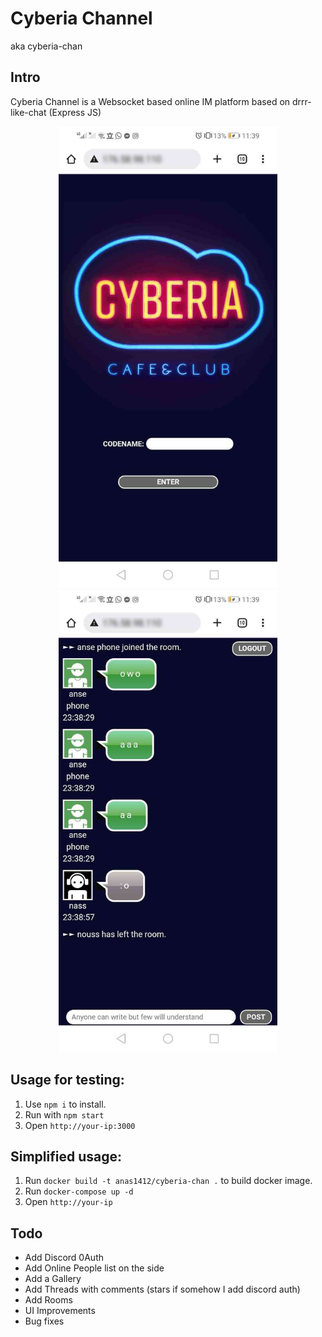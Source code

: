 # Cyberia Channel
aka cyberia-chan

Intro
------
Cyberia Channel is a Websocket based online IM platform based on drrr-like-chat (Express JS)

<p align="center">
  <img src="https://github.com/anas1412/cyberia-chan/blob/main/image1.jpg" width="350" title="image1">
  <img src="https://github.com/anas1412/cyberia-chan/blob/main/image2.jpg" width="350" alt="image2">
</p>



Usage for testing:
-----

1.	Use `npm i` to install.
2.	Run with `npm start`
3.	Open `http://your-ip:3000` 

Simplified usage:
-----

1.	Run `docker build -t anas1412/cyberia-chan .` to build docker image.
2.	Run `docker-compose up -d`
3.	Open `http://your-ip` 

Todo
-----
* Add Discord 0Auth
* Add Online People list on the side
* Add a Gallery
* Add Threads with comments (stars if somehow I add discord auth)
* Add Rooms
* UI Improvements
* Bug fixes
